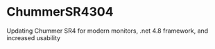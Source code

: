 # ChummerSR4304
Updating Chummer SR4 for modern monitors, .net 4.8 framework, and increased usability
